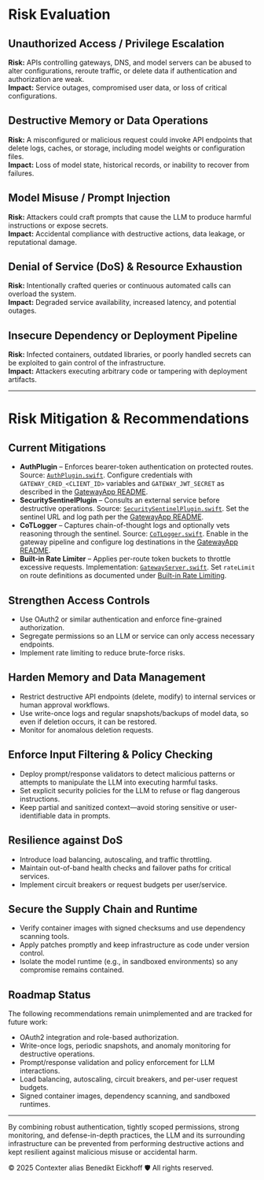 
# Risk Evaluation

## Unauthorized Access / Privilege Escalation
**Risk:** APIs controlling gateways, DNS, and model servers can be abused to alter configurations, reroute traffic, or delete data if authentication and authorization are weak.  
**Impact:** Service outages, compromised user data, or loss of critical configurations.

## Destructive Memory or Data Operations
**Risk:** A misconfigured or malicious request could invoke API endpoints that delete logs, caches, or storage, including model weights or configuration files.  
**Impact:** Loss of model state, historical records, or inability to recover from failures.

## Model Misuse / Prompt Injection
**Risk:** Attackers could craft prompts that cause the LLM to produce harmful instructions or expose secrets.  
**Impact:** Accidental compliance with destructive actions, data leakage, or reputational damage.

## Denial of Service (DoS) & Resource Exhaustion
**Risk:** Intentionally crafted queries or continuous automated calls can overload the system.  
**Impact:** Degraded service availability, increased latency, and potential outages.

## Insecure Dependency or Deployment Pipeline
**Risk:** Infected containers, outdated libraries, or poorly handled secrets can be exploited to gain control of the infrastructure.  
**Impact:** Attackers executing arbitrary code or tampering with deployment artifacts.

---

# Risk Mitigation & Recommendations

## Current Mitigations

- **AuthPlugin** – Enforces bearer-token authentication on protected routes. Source: [`AuthPlugin.swift`](../Sources/GatewayApp/AuthPlugin.swift). Configure credentials with `GATEWAY_CRED_<CLIENT_ID>` variables and `GATEWAY_JWT_SECRET` as described in the [GatewayApp README](../Sources/GatewayApp/README.md#authplugin).
- **SecuritySentinelPlugin** – Consults an external service before destructive operations. Source: [`SecuritySentinelPlugin.swift`](../Sources/GatewayApp/SecuritySentinelPlugin.swift). Set the sentinel URL and log path per the [GatewayApp README](../Sources/GatewayApp/README.md#securitysentinelplugin).
- **CoTLogger** – Captures chain-of-thought logs and optionally vets reasoning through the sentinel. Source: [`CoTLogger.swift`](../Sources/GatewayApp/CoTLogger.swift). Enable in the gateway pipeline and configure log destinations in the [GatewayApp README](../Sources/GatewayApp/README.md#cotlogger).
- **Built-in Rate Limiter** – Applies per-route token buckets to throttle excessive requests. Implementation: [`GatewayServer.swift`](../Sources/GatewayApp/GatewayServer.swift). Set `rateLimit` on route definitions as documented under [Built-in Rate Limiting](../Sources/GatewayApp/README.md#built-in-rate-limiting).

## Strengthen Access Controls
- Use OAuth2 or similar authentication and enforce fine-grained authorization.  
- Segregate permissions so an LLM or service can only access necessary endpoints.  
- Implement rate limiting to reduce brute-force risks.  

## Harden Memory and Data Management
- Restrict destructive API endpoints (delete, modify) to internal services or human approval workflows.  
- Use write-once logs and regular snapshots/backups of model data, so even if deletion occurs, it can be restored.  
- Monitor for anomalous deletion requests.  

## Enforce Input Filtering & Policy Checking
- Deploy prompt/response validators to detect malicious patterns or attempts to manipulate the LLM into executing harmful tasks.  
- Set explicit security policies for the LLM to refuse or flag dangerous instructions.  
- Keep partial and sanitized context—avoid storing sensitive or user-identifiable data in prompts.  

## Resilience against DoS
- Introduce load balancing, autoscaling, and traffic throttling.  
- Maintain out-of-band health checks and failover paths for critical services.  
- Implement circuit breakers or request budgets per user/service.  

## Secure the Supply Chain and Runtime
- Verify container images with signed checksums and use dependency scanning tools.
- Apply patches promptly and keep infrastructure as code under version control.
- Isolate the model runtime (e.g., in sandboxed environments) so any compromise remains contained.

## Roadmap Status

The following recommendations remain unimplemented and are tracked for future work:

- OAuth2 integration and role-based authorization.
- Write-once logs, periodic snapshots, and anomaly monitoring for destructive operations.
- Prompt/response validation and policy enforcement for LLM interactions.
- Load balancing, autoscaling, circuit breakers, and per-user request budgets.
- Signed container images, dependency scanning, and sandboxed runtimes.

---

By combining robust authentication, tightly scoped permissions, strong monitoring, and defense-in-depth practices, the LLM and its surrounding infrastructure can be prevented from performing destructive actions and kept resilient against malicious misuse or accidental harm.

© 2025 Contexter alias Benedikt Eickhoff 🛡️ All rights reserved.
